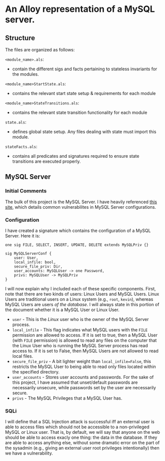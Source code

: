 # An Alloy representation of a MySQL server.
## Structure
The files are organized as follows:

`<module_name>.als`:

* contain the different sigs and facts pertaining to stateless invariants for the modules.

`<module_name>StartState.als`:

* contains the relevant start state setup & requirements for each module

`<module_name>StateTransitions.als`:

* contains the relevant state transition functionality for each module

`state.als`:

* defines global state setup. Any files dealing with state must import this module.

`stateFacts.als`:

* contains all predicates and signatures required to ensure state transitions are executed properly.

## MySQL Server
### Initial Comments
The bulk of this project is the MySQL Server. I have heavily referenced [this site](https://www.acunetix.com/websitesecurity/securing-mysql-server-ubuntu-16-04-lts/), which details common vulnerabilites in MySQL Server configurations. 
### Configuration
I have created a signature which contains the configuration of a MySQL Server. Here it is:

	one sig FILE, SELECT, INSERT, UPDATE, DELETE extends MySQLPriv {}
	
	sig MySQLServerConf {
		user: User,
		local_infile: bool, 
		secure_file_priv: Dir,
		user_accounts: MySQLUser -> one Password,
		privs: MySQLUser -> MySQLPriv
	}


I will now explain why I included each of these specific components. First, note that there are two kinds of users: Linux Users and MySQL Users. Linux Users are traditional users on a Linux system (e.g., `root`, `kevin`), whereas MySQL Users are users *of the database*. I will always state in this portion of the document whether it is a MySQL User or Linux User.

* `user` - This is the *Linux* user who is the owner of the MySQL Server process.
* `local_infile` - This flag indicates what MySQL users with the `FILE` permission are allowed to access. If it is set to true, then a MySQL User (with `FILE` permission) is allowed to read any files on the computer that the Linux User who is running the MySQL Server process has read access to. If it is set to False, then MySQL Users are not allowed to read local files.
* `secure_file_priv` - A bit lighter weight than `local_infile=False`, this restricts the MySQL User to being able to read only files located within the specified directory.
* `user_accounts` - Stores user accounts and passwords. For the sake of this project, I have assumed that unset/default passwords are necessarily unsecure, while passwords set by the user are necessarily secure.
* `privs` - The MySQL Privileges that a MySQL User has.

### SQLi
I will define that a SQL Injection attack is successful iff an external user is able to access files which should not be accessible to a non-privileged MySQL *or* Linux user. That is, by default, we will say that anyone on the web should be able to access exacly one thing: the data in the database. If they are able to access anything else, without some dramatic error on the part of the sysadmin (e.g., giving an external user root privileges intentionally) then we have a vulnerability. 